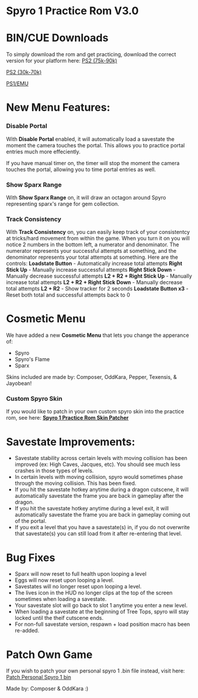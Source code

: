# Spyro 1 Practice Rom V3.0

# BIN/CUE Downloads
To simply download the rom and get practicing, download the correct version for your platform here:
[PS2 (75k-90k)](https://github.com/C0mposer/Spyro-1-Practice-Codes/releases/download/fullrelease3.0/spyro1_PracticeCodes_DECKARD_PS2.zip)
   
[PS2 (30k-70k)](https://github.com/C0mposer/Spyro-1-Practice-Codes/releases/download/fullrelease3.0/spyro1_PracticeCodes_IOP_PS2.zip)
   
[PS1/EMU](https://github.com/C0mposer/Spyro-1-Practice-Codes/releases/download/fullrelease3.0/spyro1_PracticeCodes_PS1.zip)

# New Menu Features:  
### Disable Portal
With **Disable Portal** enabled, it will automatically load a savestate the moment the camera touches the portal. This allows you to practice portal entries much more effeciently.

If you have manual timer on, the timer will stop the moment the camera touches the portal, allowing you to time portal entries as well.

### Show Sparx Range
With **Show Sparx Range** on, it will draw an octagon around Spyro representing sparx's range for gem collection.

### Track Consistency
With **Track Consistency** on, you can easily keep track of your consistentcy at tricks/hard movement from within the game.
When you turn it on you will notice 2 numbers in the bottom left, a numerator and denominator. 
The numerator represents your successful attempts at something, and the denominator represents your total attempts at something.
Here are the controls:
**Loadstate Button** - Automatically increase total attempts
**Right Stick Up** - Manually increase successful attempts
**Right Stick Down** - Manually decrease successful attempts
**L2 + R2 + Right Stick Up** - Manually increase total attempts
**L2 + R2 + Right Stick Down** - Manually decrease total attempts
**L2 + R2** - Show tracker for 2 seconds
**Loadstate Button x3** - Reset both total and successful attempts back to 0

# Cosmetic Menu
We have added a new **Cosmetic Menu** that lets you change the apperance of:
- Spyro 
- Spyro's Flame 
- Sparx 

Skins included are made by:
Composer, OddKara, Pepper, Texensis, & Jayobean!

### Custom Spyro Skin
If you would like to patch in your own custom spyro skin into the practice rom, see here:
**[Spyro 1 Practice Rom Skin Patcher](https://github.com/C0mposer/Spyro1PracticeRomSkinPatcher)**

# Savestate Improvements:
- Savestate stability across certain levels with moving collision has been improved (ex: High Caves, Jacques, etc). You should see much less crashes in those types of levels.
- In certain levels with moving collision, spyro would sometimes phase through the moving collision. This has been fixed.
- If you hit the savestate hotkey anytime during a dragon cutscene, it will automatically savestate the frame you are back in gameplay after the dragon.
- If you hit the savestate hotkey anytime during a level exit, it will automatically savestate the frame you are back in gameplay coming out of the portal.
- If you exit a level that you have a savestate(s) in, if you do not overwrite that savestate(s) you can still load from it after re-entering that level.

# Bug Fixes
- Sparx will now reset to full health upon looping a level
- Eggs will now reset upon looping a level.
- Savestates will no longer reset upon looping a level.
- The lives icon in the HUD no longer clips at the top of the screen sometimes when loading a savestate.
- Your savestate slot will go back to slot 1 anytime you enter a new level.
- When loading a savestate at the beginning of Tree Tops, spyro will stay locked until the theif cutscene ends.
- For non-full savestate version, respawn + load position macro has been re-added.

# Patch Own Game
If you wish to patch your own personal spyro 1 .bin file instead, visit here:
[Patch Personal Spyro 1 bin](https://c0mposer.github.io/Spyro-1-Practice-Codes/)

Made by: Composer & OddKara :)